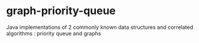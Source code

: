 # graph-priority-queue
Java implementations of 2 commonly known data structures and correlated algorithms : priority queue and graphs
